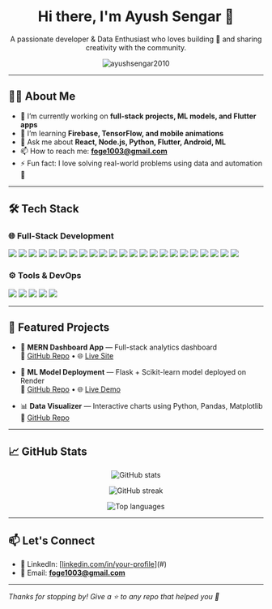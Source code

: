 <!-- Add this as the much-condensed header -->
<h1 align="center">Hi there, I'm Ayush Sengar 👋</h1>
<p align="center">A passionate developer & Data Enthusiast who loves building 🚀 and sharing creativity with the community.</p>

<p align="center">
  <img src="https://komarev.com/ghpvc/?username=ayushsengar2010&label=Profile%20views&color=0e75b6&style=flat" alt="ayushsengar2010" />
</p>

---

## 🧑‍💻 About Me

- 🔭 I’m currently working on **full-stack projects, ML models, and Flutter apps**
- 🌱 I’m learning **Firebase, TensorFlow, and mobile animations**
- 💬 Ask me about **React, Node.js, Python, Flutter, Android, ML**
- 📫 How to reach me: **foge1003@gmail.com**
- ⚡ Fun fact: I love solving real-world problems using data and automation 🤖

---

## 🛠️ Tech Stack

### 🌐 Full-Stack Development
<p align="left">
  <img src="https://img.shields.io/badge/C++-007ACC?style=for-the-badge&logo=c++&logoColor=white"/>
  <img src="https://img.shields.io/badge/JavaScript-F7DF1E?style=for-the-badge&logo=javascript&logoColor=black"/>
  <img src="https://img.shields.io/badge/TypeScript-007ACC?style=for-the-badge&logo=typescript&logoColor=white"/>
  <img src="https://img.shields.io/badge/React-20232A?style=for-the-badge&logo=react&logoColor=61DAFB"/>
  <img src="https://img.shields.io/badge/Next.js-000000?style=for-the-badge&logo=nextdotjs&logoColor=white"/>
  <img src="https://img.shields.io/badge/Node.js-339933?style=for-the-badge&logo=nodedotjs&logoColor=white"/>
  <img src="https://img.shields.io/badge/Express.js-000000?style=for-the-badge&logo=express&logoColor=white"/>
  <img src="https://img.shields.io/badge/REST%20API-FF6C37?style=for-the-badge&logo=api&logoColor=white"/>
  <img src="https://img.shields.io/badge/MongoDB-47A248?style=for-the-badge&logo=mongodb&logoColor=white"/>
  <img src="https://img.shields.io/badge/PostgreSQL-336791?style=for-the-badge&logo=postgresql&logoColor=white"/>
  
  <img src="https://img.shields.io/badge/Python-3776AB?style=for-the-badge&logo=python&logoColor=white"/>
  <img src="https://img.shields.io/badge/Numpy-013243?style=for-the-badge&logo=numpy&logoColor=white"/>
  <img src="https://img.shields.io/badge/Pandas-150458?style=for-the-badge&logo=pandas&logoColor=white"/>
  <img src="https://img.shields.io/badge/Scikit--Learn-F7931E?style=for-the-badge&logo=scikit-learn&logoColor=white"/>
  <img src="https://img.shields.io/badge/Matplotlib-11557C?style=for-the-badge&logo=matplotlib&logoColor=white"/>
  <img src="https://img.shields.io/badge/Jupyter-F37626?style=for-the-badge&logo=jupyter&logoColor=white"/>

  <img src="https://img.shields.io/badge/Flutter-02569B?style=for-the-badge&logo=flutter&logoColor=white"/>
  <img src="https://img.shields.io/badge/Dart-0175C2?style=for-the-badge&logo=dart&logoColor=white"/>
  <img src="https://img.shields.io/badge/Kotlin-7F52FF?style=for-the-badge&logo=kotlin&logoColor=white"/>
  <img src="https://img.shields.io/badge/Java-ED8B00?style=for-the-badge&logo=java&logoColor=white"/>
  <img src="https://img.shields.io/badge/Android%20Studio-3DDC84?style=for-the-badge&logo=android-studio&logoColor=white"/>
  <img src="https://img.shields.io/badge/Jetpack%20Compose-4285F4?style=for-the-badge&logo=android&logoColor=white"/>
  <img src="https://img.shields.io/badge/XML-E44D26?style=for-the-badge&logo=xml&logoColor=white"/>
</p>

### ⚙️ Tools & DevOps
<p>
  <img src="https://img.shields.io/badge/Docker-2496ED?style=for-the-badge&logo=docker&logoColor=white"/>
  <img src="https://img.shields.io/badge/GitHub%20Actions-2088FF?style=for-the-badge&logo=github-actions&logoColor=white"/>
  <img src="https://img.shields.io/badge/Git-F05032?style=for-the-badge&logo=git&logoColor=white"/>
  <img src="https://img.shields.io/badge/Postman-FF6C37?style=for-the-badge&logo=postman&logoColor=white"/>
  <img src="https://img.shields.io/badge/VS%20Code-007ACC?style=for-the-badge&logo=visual-studio-code&logoColor=white"/>
</p>

---

## 📂 Featured Projects

- 🚀 **MERN Dashboard App** — Full-stack analytics dashboard  
  🔗 [GitHub Repo](#) • 🌐 [Live Site](#)

- 🤖 **ML Model Deployment** — Flask + Scikit-learn model deployed on Render  
  🔗 [GitHub Repo](#) • 🌐 [Live Demo](#)

- 📊 **Data Visualizer** — Interactive charts using Python, Pandas, Matplotlib  
  🔗 [GitHub Repo](#)

---

## 📈 GitHub Stats

<p align="center">
  <img src="https://github-readme-stats.vercel.app/api?username=ayushsengar2010&show_icons=true&theme=radical" alt="GitHub stats"/>
</p>

<p align="center">
  <img src="https://github-readme-streak-stats.herokuapp.com/?user=ayushsengar2010&theme=radical" alt="GitHub streak"/>
</p>

<p align="center">
  <img src="https://github-readme-stats.vercel.app/api/top-langs/?username=ayushsengar2010&layout=compact&theme=radical" alt="Top languages"/>
</p>

---

## 📫 Let's Connect

- 💼 LinkedIn: [[linkedin.com/in/your-profile](https://www.linkedin.com/in/ayushsengar004/)](#)
- 📧 Email: **foge1003@gmail.com**

---

*Thanks for stopping by! Give a ⭐ to any repo that helped you 🙌*
